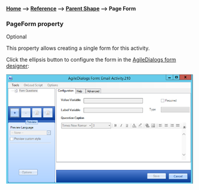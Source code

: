 __[Home](/) --> [Reference](/ref)  -->  [Parent Shape](javascript:history.back()) --> Page Form__

### PageForm property

Optional

This property allows creating a single form for this activity.

Click the ellipsis button to configure the form in the [AgileDialogs form designer](../../guides/common/PageFormShape.md):

![PageForm](../media/PageForm.png)